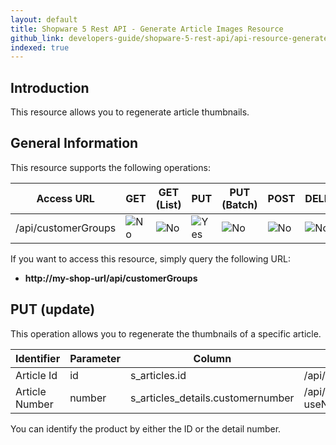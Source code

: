 ```yaml
---
layout: default
title: Shopware 5 Rest API - Generate Article Images Resource
github_link: developers-guide/shopware-5-rest-api/api-resource-generate-article-images/index.md
indexed: true
---
```


## Introduction

This resource allows you to regenerate article thumbnails.

## General Information

This resource supports the following operations:

|  Access URL                 | GET                | GET (List)      | PUT             | PUT (Batch)      | POST             | DELETE          | DELETE (Batch)  |
|-----------------------------|--------------------|-----------------|-----------------|------------------|------------------|-----------------|-----------------|
| /api/customerGroups         | ![No](./img/no.png)      | ![No](./img/no.png)   | ![Yes](./img/yes.png) | ![No](./img/no.png)    | ![No](./img/no.png)    | ![No](./img/no.png)   | ![No](./img/no.png)   |

If you want to access this resource, simply query the following URL:

* **http://my-shop-url/api/customerGroups**

## PUT (update)

This operation allows you to regenerate the thumbnails of a specific article.

| Identifier     | Parameter   | Column                            | Example call                                         |
|----------------|-------------|-----------------------------------|------------------------------------------------------|
| Article Id	 | id		   | s_articles.id  				   | /api/generateArticleImages/2		                  | 
| Article Number | number	   | s_articles_details.customernumber | /api/generateArticleImages/20003?useNumberAsId=true  |

You can identify the product by either the ID or the detail number.